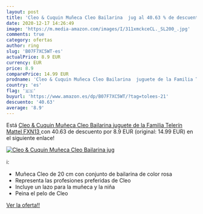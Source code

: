 ```yaml
---
layout: post
title: 'Cleo & Cuquin Muñeca Cleo Bailarina  jug al 40.63 % de descuento'
date: 2020-12-17 14:26:49
image: 'https://m.media-amazon.com/images/I/311xmckceCL._SL200_.jpg'
comments: true
category: ofertas
author: ring
slug: 'B07F7XC5WT-es'
actualPrice: 8.9 EUR
currency: EUR
price: 8.9
comparePrice: 14.99 EUR
prodname: 'Cleo & Cuquin Muñeca Cleo Bailarina  juguete de la Familia Telerín  Mattel FXN13 '
country: 'es'
flag: '🇪🇸'
buyurl: 'https://www.amazon.es/dp/B07F7XC5WT/?tag=tolees-21'
descuento: '40.63'
average: '8.9'
---
```


Está [Cleo & Cuquin Muñeca Cleo Bailarina  juguete de la Familia Telerín  Mattel FXN13 ](https://www.amazon.es/dp/B07F7XC5WT/?tag=tolees-21) con 40.63 de descuento por 8.9 EUR (original: 14.99 EUR) en el siguiente enlace!

[![Cleo & Cuquin Muñeca Cleo Bailarina  jug](https://m.media-amazon.com/images/I/311xmckceCL._SL200_.jpg)](https://www.amazon.es/dp/B07F7XC5WT/?tag=tolees-21)

ℹ️:

- Muñeca Cleo de 20 cm con conjunto de bailarina de color rosa
- Representa las profesiones preferidas de Cleo
- Incluye un lazo para la muñeca y la niña
- Peina el pelo de Cleo

[Ver la oferta!!](https://www.amazon.es/dp/B07F7XC5WT/?tag=tolees-21)
